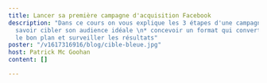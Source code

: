 ```yaml
---
title: Lancer sa première campagne d'acquisition Facebook
description: "Dans ce cours on vous explique les 3 étapes d'une campagne réussie :\n\n*
  savoir cibler son audience idéale \n* concevoir un format qui convertit \n* choisir
  le bon plan et surveiller les résultats"
poster: "/v1617316916/blog/cible-bleue.jpg"
host: Patrick Mc Goohan
content: []

---
```

